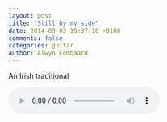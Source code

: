 ```yaml
---
layout: post
title: "Still by my side"
date: 2014-09-03 19:37:16 +0100
comments: false
categories: guitar
author: Alwyn Lombaard
---
```


An Irish traditional

<audio controls>
  <source src="/music/Still_by_my_side_Irish_Traditional_20140903_190251.mp3" type="audio/mpeg">
</audio>

